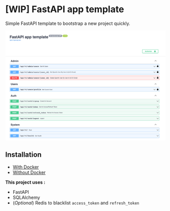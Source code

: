 # [WIP] FastAPI app template

Simple FastAPI template to bootstrap a new project quickly.

![img.png](docs/images/api_swagger.png)

## Installation

- [With Docker](docs/installation_with_docker.md)
- [Without Docker](docs/installation_without_docker.md)

**This project uses :**
- FastAPI
- SQLAlchemy
- (_Optional_) Redis to blacklist `access_token` and `refresh_token`